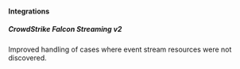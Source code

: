 
#### Integrations
##### CrowdStrike Falcon Streaming v2
Improved handling of cases where event stream resources were not discovered.
